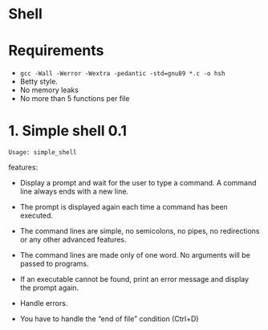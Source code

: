 # Shell

# Requirements
-  `gcc -Wall -Werror -Wextra -pedantic -std=gnu89 *.c -o hsh`
- Betty style.
- No memory leaks
- No more than 5 functions per file

#  1. Simple shell 0.1

    Usage: simple_shell

features:

- Display a prompt and wait for the user to type a command. A command line always ends with a new line.

- The prompt is displayed again each time a command has been executed.
- The command lines are simple, no semicolons, no pipes, no redirections or any other advanced features.
- The command lines are made only of one word. No arguments will be passed to programs.
- If an executable cannot be found, print an error message and display the prompt again.
- Handle errors.
- You have to handle the “end of file” condition (Ctrl+D)
